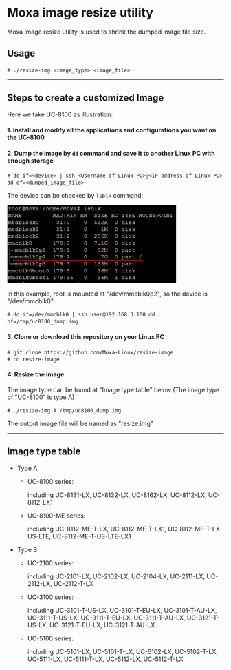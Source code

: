 # Moxa image resize utility

Moxa image resize utility is used to shrink the dumped image file size.

## Usage

```
# ./resize-img <image_type> <image_file>
```

---

## Steps to create a customized Image

Here we take UC-8100 as illustration:

#### 1. Install and modify all the applications and configurations you want on the UC-8100

#### 2. Dump the image by `dd` command and save it to another Linux PC with enough storage
```
# dd if=<device> | ssh <Username of Linux PC>@<IP address of Linux PC> dd of=<dumped_image_file>
```

The device can be checked by `lsblk` command:

![lsblk](/lsblk.PNG)

In this example, root is mounted at "/dev/mmcblk0p2", so the device is "/dev/mmcblk0":

```
# dd if=/dev/mmcblk0 | ssh user@192.168.3.100 dd of=/tmp/uc8100_dump.img
```

#### 3. Clone or download this repository on your Linux PC
```
# git clone https://github.com/Moxa-Linux/resize-image
# cd resize-image
```

#### 4. Resize the image

The image type can be found at "Image type table" below (The image type of "UC-8100" is type A)

```
# ./resize-img A /tmp/uc8100_dump.img
```

The output image file will be named as "resize.img"

---

## Image type table

* Type A
	* UC-8100 series:

		including UC-8131-LX, UC-8132-LX, UC-8162-LX, UC-8112-LX, UC-8112-LX1
	* UC-8100-ME series:

		including UC-8112-ME-T-LX, UC-8112-ME-T-LX1, UC-8112-ME-T-LX-US-LTE, UC-8112-ME-T-US-LTE-LX1
* Type B
	* UC-2100 series:

		including UC-2101-LX, UC-2102-LX, UC-2104-LX, UC-2111-LX, UC-2112-LX, UC-2112-T-LX
	* UC-3100 series:

		including UC-3101-T-US-LX, UC-3101-T-EU-LX, UC-3101-T-AU-LX, UC-3111-T-US-LX, UC-3111-T-EU-LX, UC-3111-T-AU-LX, UC-3121-T-US-LX, UC-3121-T-EU-LX, UC-3121-T-AU-LX
	* UC-5100 series:

		including UC-5101-LX, UC-5101-T-LX, UC-5102-LX, UC-5102-T-LX, UC-5111-LX, UC-5111-T-LX, UC-5112-LX, UC-5112-T-LX
